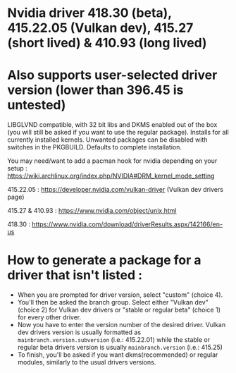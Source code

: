 # Nvidia driver 418.30 (beta), 415.22.05 (Vulkan dev), 415.27 (short lived) & 410.93 (long lived)
# Also supports user-selected driver version (lower than 396.45 is untested)

LIBGLVND compatible, with 32 bit libs and DKMS enabled out of the box (you will still be asked if you want to use the regular package). Installs for all currently installed kernels.
Unwanted packages can be disabled with switches in the PKGBUILD. Defaults to complete installation.

You may need/want to add a pacman hook for nvidia depending on your setup : https://wiki.archlinux.org/index.php/NVIDIA#DRM_kernel_mode_setting

415.22.05 : https://developer.nvidia.com/vulkan-driver (Vulkan dev drivers page)

415.27 & 410.93 : https://www.nvidia.com/object/unix.html

418.30 : https://www.nvidia.com/download/driverResults.aspx/142166/en-us


# How to generate a package for a driver that isn't listed :

- When you are prompted for driver version, select "custom" (choice 4).
- You'll then be asked the branch group. Select either "Vulkan dev" (choice 2) for Vulkan dev drivers or "stable or regular beta" (choice 1) for every other driver.
- Now you have to enter the version number of the desired driver. Vulkan dev drivers version is usually formatted as `mainbranch.version.subversion` (i.e.: 415.22.01) while the stable or regular beta drivers version is usually `mainbranch.version` (i.e.: 415.25)
- To finish, you'll be asked if you want dkms(recommended) or regular modules, similarly to the usual drivers versions.
